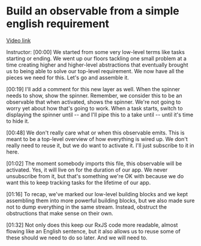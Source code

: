 # Build an observable from a simple english requirement

[Video link](https://www.egghead.io/lessons/egghead-build-an-observable-from-a-simple-english-requirement)

Instructor: [00:00] We started from some very low-level terms like tasks starting or ending. We went up our floors tackling one small problem at a time creating higher and higher-level abstractions that eventually brought us to being able to solve our top-level requirement. We now have all the pieces we need for this. Let's go and assemble it.

[00:19] I'll add a comment for this new layer as well. When the spinner needs to show, show the spinner. Remember, we consider this to be an observable that when activated, shows the spinner. We're not going to worry yet about how that's going to work. When a task starts, switch to displaying the spinner until -- and I'll pipe this to a take until -- until it's time to hide it.

[00:48] We don't really care what or when this observable emits. This is meant to be a top-level overview of how everything is wired up. We don't really need to reuse it, but we do want to activate it. I'll just subscribe to it in here.

[01:02] The moment somebody imports this file, this observable will be activated. Yes, it will live on for the duration of our app. We never unsubscribe from it, but that's something we're OK with because we do want this to keep tracking tasks for the lifetime of our app.

[01:16] To recap, we've marked our low-level building blocks and we kept assembling them into more powerful building blocks, but we also made sure not to dump everything in the same stream. Instead, obstruct the obstructions that make sense on their own.

[01:32] Not only does this keep our RxJS code more readable, almost flowing like an English sentence, but it also allows us to reuse some of these should we need to do so later. And we will need to.
